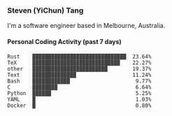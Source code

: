### Steven (YiChun) Tang

I'm a software engineer based in Melbourne, Australia.

#### Personal Coding Activity (past 7 days)
```
Rust    ▓▓▓▓▓▓▓▓▓▓▓▓▓▓▓▓▓▓▓▓▓▓▓▓▓▓▓▓▓▓  23.64%
TeX     ▓▓▓▓▓▓▓▓▓▓▓▓▓▓▓▓▓▓▓▓▓▓▓▓▓▓▓▓    22.27%
other   ▓▓▓▓▓▓▓▓▓▓▓▓▓▓▓▓▓▓▓▓▓▓▓▓        19.37%
Text    ▓▓▓▓▓▓▓▓▓▓▓▓▓▓                  11.24%
Bash    ▓▓▓▓▓▓▓▓▓▓▓▓                     9.77%
C       ▓▓▓▓▓▓▓▓                         6.64%
Python  ▓▓▓▓▓▓                           5.25%
YAML    ▓                                1.03%
Docker  ▓                                0.80%
```
